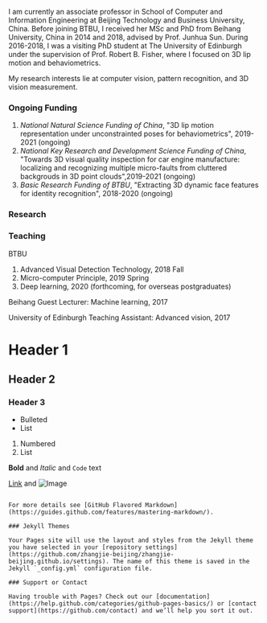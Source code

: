 I am currently an associate professor in School of Computer and Information Engineering at Beijing Technology and Business University, China. Before joining BTBU, I received her MSc and PhD from Beihang University, China in 2014 and 2018, advised by Prof. Junhua Sun. During 2016-2018, I was a visiting PhD student at The University of Edinburgh under the supervision of Prof. Robert B. Fisher, where I focused on 3D lip motion and behaviometrics. 

My research interests lie at computer vision, pattern recognition, and 3D vision measurement.

### Ongoing Funding

1. _National Natural Science Funding of China_, "3D lip motion representation under unconstrainted poses for behaviometrics", 2019-2021 (ongoing)
2. _National Key Research and Development Science Funding of China_, "Towards 3D visual quality inspection for car engine manufacture: localizing and recognizing multiple micro-faults from cluttered backgrouds in 3D point clouds",2019-2021 (ongoing)
3. _Basic Research Funding of BTBU_, "Extracting 3D dynamic face features for identity recognition", 2018-2020 (ongoing)

### Research 

### Teaching

BTBU
1. Advanced Visual Detection Technology, 2018 Fall
2. Micro-computer Principle, 2019 Spring
3. Deep learning, 2020 (forthcoming, for overseas postgraduates)

Beihang
Guest Lecturer: Machine learning, 2017

University of Edinburgh
Teaching Assistant: Advanced vision, 2017

# Header 1
## Header 2
### Header 3

- Bulleted
- List

1. Numbered
2. List

**Bold** and _Italic_ and `Code` text

[Link](url) and ![Image](src)
```

For more details see [GitHub Flavored Markdown](https://guides.github.com/features/mastering-markdown/).

### Jekyll Themes

Your Pages site will use the layout and styles from the Jekyll theme you have selected in your [repository settings](https://github.com/zhangjie-beijing/zhangjie-beijing.github.io/settings). The name of this theme is saved in the Jekyll `_config.yml` configuration file.

### Support or Contact

Having trouble with Pages? Check out our [documentation](https://help.github.com/categories/github-pages-basics/) or [contact support](https://github.com/contact) and we’ll help you sort it out.
